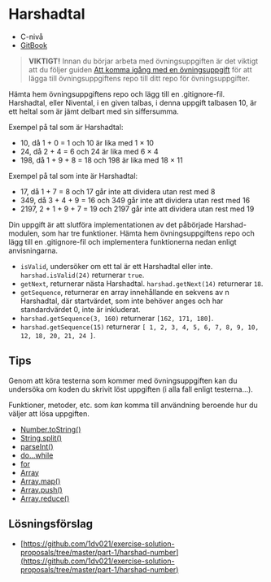 # Harshadtal

- C-nivå
- [GitBook](https://coursepress.gitbooks.io/1dv021/content/ovningsuppgifter/del1/harshadtal/)

>__VIKTIGT!__ Innan du börjar arbeta med övningsuppgiften är det viktigt att du följer guiden [Att komma igång med en övningsuppgift](https://coursepress.gitbooks.io/1dv021/content/guider/att-komma-igang-med-en-ovningsuppgift/) för att lägga till övningsuppgiftens repo till ditt repo för övningsuppgifter.

Hämta hem övningsuppgiftens repo och lägg till en .gitignore-fil.
Harshadtal, eller Nivental, i en given talbas, i denna uppgift talbasen 10, är ett heltal som är jämt delbart med sin siffersumma.

Exempel på tal som är Harshadtal:

- 10, då 1 + 0 = 1 och 10 är lika med 1 &times; 10
- 24, då 2 + 4 = 6 och 24 är lika med 6 &times; 4
- 198, då 1 + 9 + 8 = 18 och 198 är lika med 18 &times; 11

Exempel på tal som inte är Harshadtal:

- 17, då 1 + 7 = 8 och 17 går inte att dividera utan rest med 8
- 349, då 3 + 4 + 9 = 16 och 349 går inte att dividera utan rest med 16
- 2197, 2 + 1 + 9 + 7 = 19 och 2197 går inte att dividera utan rest med 19

Din uppgift är att slutföra implementationen av det påbörjade Harshad-modulen, som har tre funktioner. Hämta hem övningsuppgiftens repo och lägg till en .gitignore-fil och implementera funktionerna nedan enligt anvisningarna.

- `isValid`, undersöker om ett tal är ett Harshadtal eller inte. `harshad.isValid(24)` returnerar `true`.
- `getNext`, returnerar nästa Harshadtal. `harshad.getNext(14)` returnerar `18`.
- `getSequence`, returnerar en array innehållande en sekvens av n Harshadtal, där startvärdet, som inte behöver anges och har standardvärdet 0, inte är inkluderat.
- `harshad.getSequence(3, 160)` returnerar `[162, 171, 180]`.
- `harshad.getSequence(15)` returnerar `[ 1, 2, 3, 4, 5, 6, 7, 8, 9, 10, 12, 18, 20, 21, 24 ]`.

## Tips

Genom att köra testerna som kommer med övningsuppgiften kan du undersöka om koden du skrivit löst uppgiften (i alla fall enligt testerna...).

Funktioner, metoder, etc. som *kan* komma till användning beroende hur du väljer att lösa uppgiften.

- [Number.toString()](https://developer.mozilla.org/en-US/docs/Web/JavaScript/Reference/Global_Objects/Number/toString)
- [String.split()](https://developer.mozilla.org/en-US/docs/Web/JavaScript/Reference/Global_Objects/String/split)
- [parseInt()](https://developer.mozilla.org/en-US/docs/Web/JavaScript/Reference/Global_Objects/parseInt)
- [do...while](https://developer.mozilla.org/en-US/docs/Web/JavaScript/Guide/Loops_and_iteration#do...while_statement)
- [for](https://developer.mozilla.org/en-US/docs/Web/JavaScript/Guide/Loops_and_iteration#for_statement)
- [Array](https://developer.mozilla.org/en-US/docs/Web/JavaScript/Reference/Global_Objects/Array)
- [Array.map()](https://developer.mozilla.org/en-US/docs/Web/JavaScript/Reference/Global_Objects/Array/map)
- [Array.push()](https://developer.mozilla.org/en-US/docs/Web/JavaScript/Reference/Global_Objects/Array/push)
- [Array.reduce()](https://developer.mozilla.org/en-US/docs/Web/JavaScript/Reference/Global_Objects/Array/Reduce)

## Lösningsförslag

- [https://github.com/1dv021/exercise-solution-proposals/tree/master/part-1/harshad-number](https://github.com/1dv021/exercise-solution-proposals/tree/master/part-1/harshad-number)
